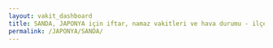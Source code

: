 ```yaml
---
layout: vakit_dashboard
title: SANDA, JAPONYA için iftar, namaz vakitleri ve hava durumu - ilçe/eyalet seç
permalink: /JAPONYA/SANDA/
---
```


<script type="text/javascript">
  var GLOBAL_COUNTRY = 'JAPONYA';
  var GLOBAL_CITY = 'SANDA';
  var GLOBAL_STATE = '';
  var lat = 72;
  var lon = 21;
</script>

